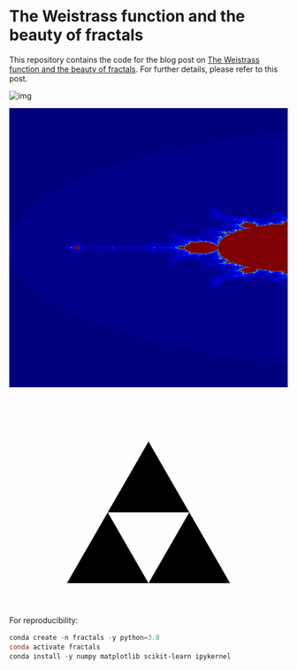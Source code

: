 # The Weistrass function and the beauty of fractals

This repository contains the code for the blog post on [The Weistrass function and the beauty of fractals](https://www.fabriziomusacchio.com/blog/2021-08-02-weierstrass_and_fractals/). For further details, please refer to this post.

![img](images/weierstrass_fractal.gif)

![img](images/mandelbrot_zoom.gif)

![img](images/sierpinski_triangle_animation.gif)

For reproducibility:

```powershell
conda create -n fractals -y python=3.8
conda activate fractals
conda install -y numpy matplotlib scikit-learn ipykernel
```
